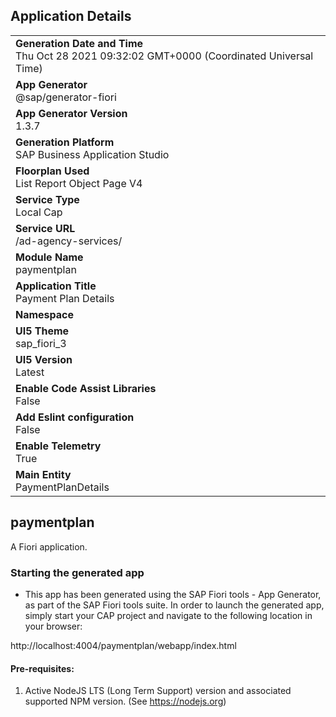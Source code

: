## Application Details
|               |
| ------------- |
|**Generation Date and Time**<br>Thu Oct 28 2021 09:32:02 GMT+0000 (Coordinated Universal Time)|
|**App Generator**<br>@sap/generator-fiori|
|**App Generator Version**<br>1.3.7|
|**Generation Platform**<br>SAP Business Application Studio|
|**Floorplan Used**<br>List Report Object Page V4|
|**Service Type**<br>Local Cap|
|**Service URL**<br>/ad-agency-services/
|**Module Name**<br>paymentplan|
|**Application Title**<br>Payment Plan Details|
|**Namespace**<br>|
|**UI5 Theme**<br>sap_fiori_3|
|**UI5 Version**<br>Latest|
|**Enable Code Assist Libraries**<br>False|
|**Add Eslint configuration**<br>False|
|**Enable Telemetry**<br>True|
|**Main Entity**<br>PaymentPlanDetails|

## paymentplan

A Fiori application.

### Starting the generated app

-   This app has been generated using the SAP Fiori tools - App Generator, as part of the SAP Fiori tools suite.  In order to launch the generated app, simply start your CAP project and navigate to the following location in your browser:

http://localhost:4004/paymentplan/webapp/index.html

#### Pre-requisites:

1. Active NodeJS LTS (Long Term Support) version and associated supported NPM version.  (See https://nodejs.org)


